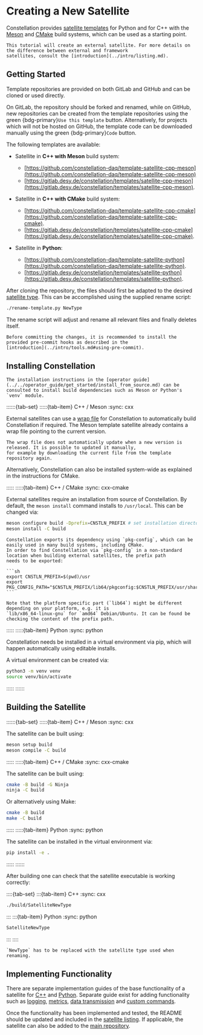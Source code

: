 # Creating a New Satellite

Constellation provides [satellite templates](https://gitlab.desy.de/constellation/templates) for Python and for C++ with the
[Meson](https://mesonbuild.com/) and [CMake](https://cmake.org/) build systems, which can be used as a starting point.

```{seealso}
This tutorial will create an external satellite. For more details on the difference between external and framework
satellites, consult the [introduction](../intro/listing.md).
```

## Getting Started

Template repositories are provided on both GitLab and GitHub and can be cloned or used directly.

On GitLab, the repository should be forked and renamed, while on GitHub, new repositories can be created from the template
repositories using the green {bdg-primary}`Use this template` button. Alternatively, for projects which will not be hosted on GitHub, the
template code can be downloaded manually using the green {bdg-primary}`Code` button.

The following templates are available:

* Satellite in **C++ with Meson** build system:

  * [https://github.com/constellation-daq/template-satellite-cpp-meson](https://github.com/constellation-daq/template-satellite-cpp-meson)
  * [https://gitlab.desy.de/constellation/templates/satellite-cpp-meson](https://gitlab.desy.de/constellation/templates/satellite-cpp-meson).

* Satellite in **C++ with CMake** build system:

  * [https://github.com/constellation-daq/template-satellite-cpp-cmake](https://github.com/constellation-daq/template-satellite-cpp-cmake).
  * [https://gitlab.desy.de/constellation/templates/satellite-cpp-cmake](https://gitlab.desy.de/constellation/templates/satellite-cpp-cmake).

* Satellite in **Python**:

  * [https://github.com/constellation-daq/template-satellite-python](https://github.com/constellation-daq/template-satellite-python).
  * [https://gitlab.desy.de/constellation/templates/satellite-python](https://gitlab.desy.de/constellation/templates/satellite-python).

After cloning the repository, the files should first be adapted to the desired
[satellite type](../../operator_guide/concepts/satellite.md#type-and-name). This can be accomplished using the supplied
rename script:

```sh
./rename-template.py NewType
```

The rename script will adjust and rename all relevant files and finally deletes itself.

```{seealso}
Before committing the changes, it is recommended to install the provided pre-commit hooks as described in the
[introduction](../intro/tools.md#using-pre-commit).
```

## Installing Constellation

```{seealso}
The installation instructions in the [operator guide](../../operator_guide/get_started/install_from_source.md) can be
consulted to install build dependencies such as Meson or Python's `venv` module.
```

::::::{tab-set}
:::::{tab-item} C++ / Meson
:sync: cxx

External satellites can use a [wrap file](https://mesonbuild.com/Wrap-dependency-system-manual.html) for Constellation to
automatically build Constellation if required. The Meson template satellite already contains a wrap file pointing to the
current version.

```{attention}
The wrap file does not automatically update when a new version is released. It is possible to updated it manually,
for example by downloading the current file from the template repository again.
```

Alternatively, Constellation can also be installed system-wide as explained in the instructions for CMake.

:::::
:::::{tab-item} C++ / CMake
:sync: cxx-cmake

External satellites require an installation from source of Constellation. By default, the `meson install` command installs to
`/usr/local`. This can be changed via:

```sh
meson configure build -Dprefix=CNSTLN_PREFIX # set installation directory here, e.g. `$(pwd)/usr`
meson install -C build
```

````{note}
Constellation exports its dependency using `pkg-config`, which can be easily used in many build systems, including CMake.
In order to find Constellation via `pkg-config` in a non-standard location when building external satellites, the prefix path
needs to be exported:

```sh
export CNSTLN_PREFIX=$(pwd)/usr
export PKG_CONFIG_PATH="$CNSTLN_PREFIX/lib64/pkgconfig:$CNSTLN_PREFIX/usr/share/pkgconfig"
```

Note that the platform specific part (`lib64`) might be different depending on your platform, e.g. it is
`lib/x86_64-linux-gnu` for `amd64` Debian/Ubuntu. It can be found be checking the content of the prefix path.
````

:::::
:::::{tab-item} Python
:sync: python

Constellation needs be installed in a virtual environment via pip, which will happen automatically using editable installs.

A virtual environment can be created via:

```sh
python3 -m venv venv
source venv/bin/activate
```

:::::
::::::

## Building the Satellite

::::::{tab-set}
:::::{tab-item} C++ / Meson
:sync: cxx

The satellite can be built using:

```sh
meson setup build
meson compile -C build
```

:::::
:::::{tab-item} C++ / CMake
:sync: cxx-cmake

The satellite can be built using:

```sh
cmake -B build -G Ninja
ninja -C build
```

Or alternatively using Make:

```sh
cmake -B build
make -C build
```

:::::
:::::{tab-item} Python
:sync: python

The satellite can be installed in the virtual environment via:

```sh
pip install -e .
```

:::::
::::::

After building one can check that the satellite executable is working correctly:

::::{tab-set}
:::{tab-item} C++
:sync: cxx

```sh
./build/SatelliteNewType
```

:::
:::{tab-item} Python
:sync: python

```sh
SatelliteNewType
```

:::
::::

```{note}
`NewType` has to be replaced with the satellite type used when renaming.
```

## Implementing Functionality

There are separate implementation guides of the base functionality of a satellite for [C++](satellite_cxx.md) and
[Python](satellite_py.md). Separate guide exist for adding functionality such as [logging](../functionality/logging.md),
[metrics](../functionality/metrics.md), [data transmission](../functionality/data_transmission.md) and
[custom commands](../functionality/custom_commands.md).

Once the functionality has been implemented and tested, the README should be updated and included in the
[satellite listing](../intro/listing.md#listing-an-external-satellite-in-the-library).
If applicable, the satellite can also be added to the [main repository](../howtos/migrate_external_satellite.md).
